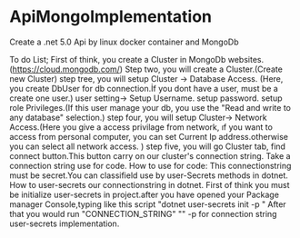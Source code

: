# ApiMongoImplementation
Create a .net 5.0 Api by linux docker container and MongoDb

To do List;
First of think, you create a Cluster in MongoDb websites.(https://cloud.mongodb.com/)
Step two, you will create a Cluster.(Create new Cluster)
step tree, you will setup Cluster -> Database Access. (Here, you create DbUser for db connection.İf you dont have a user, must be a create one user.)
user setting-> Setup Username.
               setup password.
               setup role Privileges.(If this user manage your db, you use the "Read and write to any database" selection.)
step four, you will setup Cluster-> Network Access.(Here you give a access privilage from network, ıf you want to access from personal computer, you can set Current Ip address.otherwise you can select  all network access. )
step five, you will go Cluster tab, find connect button.This button carry on our cluster's connection string.
Take a connection string use for code.
How to use for code:
This connectionstring must be secret.You can classifield use by user-Secrets methods in dotnet.
How to user-secrets our connectionstring in dotnet.
First of think you must be initialize user-secrets in project.after you have opened your Package manager Console,typing like this script "dotnet user-secrets init -p <project-name>"
After that you would run "CONNECTION_STRING" "<ClusterConnection page infos>" -p <Product-name> for connection string user-secrets implementation.
